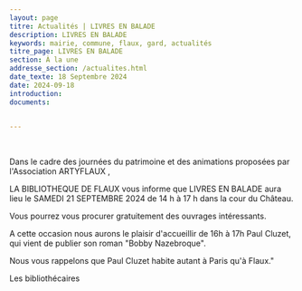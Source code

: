 ```yaml
---
layout: page
titre: Actualités | LIVRES EN BALADE
description: LIVRES EN BALADE
keywords: mairie, commune, flaux, gard, actualités
titre_page: LIVRES EN BALADE
section: À la une
addresse_section: /actualites.html
date_texte: 18 Septembre 2024
date: 2024-09-18
introduction: 
documents:

  
---
```


<br>

Dans le cadre des journées du patrimoine et des animations
proposées par l'Association ARTYFLAUX ,<br>

LA BIBLIOTHEQUE DE FLAUX vous informe que LIVRES EN BALADE
aura lieu le SAMEDI 21 SEPTEMBRE 2024 de 14 h à 17 h
dans la cour du Château.<br>

Vous pourrez vous procurer gratuitement des ouvrages intéressants.<br>

A cette occasion nous aurons le plaisir d'accueillir de 16h à 17h
Paul Cluzet, qui vient de publier son roman "Bobby Nazebroque".<br>

Nous vous rappelons que Paul Cluzet habite autant à Paris qu'à Flaux."<br>

Les bibliothécaires<br>

